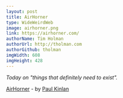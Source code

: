 ```yaml
---
layout: post
title: AirHorner
type: WideWeirdWeb
image: airhorner.png
link: https://airhorner.com/
authorName: Tim Holman
authorUrl: http://tholman.com
authorGithub: tholman
imgWidth: 608
imgHeight: 428
---
```


_Today on "things that definitely need to exist"._

[AirHorner](https://airhorner.com/) - by [Paul Kinlan](https://paul.kinlan.me/)
